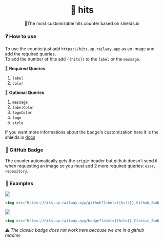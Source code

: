 <div align="center">
  
# 🧭 hits
🍁The most customizable hits counter based on shields.io

</div>


### ❓ How to use
To use the counter just add `https://hits.up.railway.app` as an image and add the required queries.  
To add the number of hits add `{{hits}}` to the `label` or the `message`. 

📃 **Required Queries**
1. `label`
2. `color`

📄 **Optional Queries**
1. `message`
2. `labelColor`
3. `logoColor`
4. `logo`
5. `style`

If you want more informations about the badge's customization here it is the shields.io [docs](https://shields.io/badges/static-badge)

### 🎩 GitHub Badge
The counter automatically gets the `origin` header but github doesn't send it when requesting an image so you must add 2 more required queries: `user`, `repository`.  

### 🎯 Examples
<img src="https://hits.up.railway.app/github?label={{hits}}_Github_Badge_Views&color=191724&logo=github&style=for-the-badge&user=NotGabry&repository=hits&labelColor=c4a7e7&logoColor=191724">

```html
<img src="https://hits.up.railway.app/github?label={{hits}}_Github_Badge_Views&color=191724&logo=github&style=for-the-badge&user=NotGabry&repository=hits&labelColor=c4a7e7&logoColor=191724">
```

<img src="https://hits.up.railway.app/badge?label={{hits}}_Classic_Badge_Views&color=191724&logo=github&style=for-the-badge&labelColor=c4a7e7&logoColor=191724">

```html
<img src="https://hits.up.railway.app/badge?label={{hits}}_Classic_Badge_Views&color=191724&logo=github&style=for-the-badge&labelColor=c4a7e7&logoColor=191724">
```

⚠ *The classic badge does not work here because we are in a github readme*
